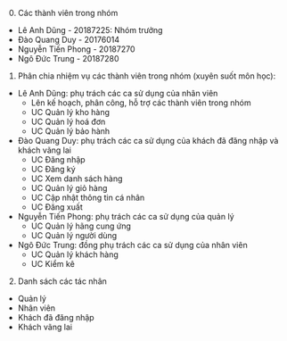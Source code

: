 0. Các thành viên trong nhóm
- Lê Anh Dũng - 20187225: Nhóm trưởng
- Đào Quang Duy - 20176014
- Nguyễn Tiến Phong - 20187270
- Ngô Đức Trung - 20187280


1. Phân chia nhiệm vụ các thành viên trong nhóm (xuyên suốt môn học):
- Lê Anh Dũng: phụ trách các ca sử dụng của nhân viên
    + Lên kế hoạch, phân công, hỗ trợ các thành viên trong nhóm
    + UC Quản lý kho hàng
    + UC Quản lý hoá đơn
    + UC Quản lý bảo hành
- Đào Quang Duy: phụ trách các ca sử dụng của khách đã đăng nhập và khách vãng lai
    + UC Đăng nhập
    + UC Đăng ký
    + UC Xem danh sách hàng
    + UC Quản lý giỏ hàng
    + UC Cập nhật thông tin cá nhân
    + UC Đăng xuất
- Nguyễn Tiến Phong: phụ trách các ca sử dụng của quản lý
    + UC Quản lý hãng cung ứng
    + UC Quản lý người dùng
- Ngô Đức Trung: đồng phụ trách các ca sử dụng của nhân viên
    + UC Quản lý khách hàng
    + UC Kiểm kê


2. Danh sách các tác nhân
- Quản lý
- Nhân viên
- Khách đã đăng nhập
- Khách vãng lai